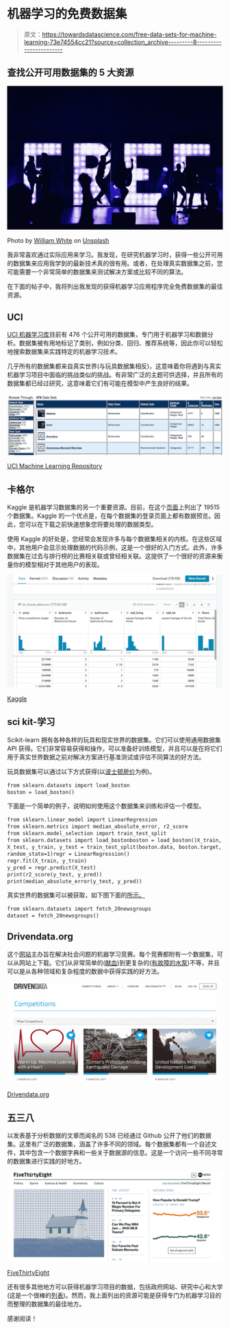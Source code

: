 # 机器学习的免费数据集

> 原文：<https://towardsdatascience.com/free-data-sets-for-machine-learning-73e74554cc21?source=collection_archive---------8----------------------->

## 查找公开可用数据集的 5 大资源

![](img/b715af8815416fce6c7559cf9aaf7fa1.png)

Photo by [William White](https://unsplash.com/@wrwhite3?utm_source=unsplash&utm_medium=referral&utm_content=creditCopyText) on [Unsplash](https://unsplash.com/search/photos/free?utm_source=unsplash&utm_medium=referral&utm_content=creditCopyText)

我非常喜欢通过实际应用来学习。我发现，在研究机器学习时，获得一些公开可用的数据集来应用我学到的最新技术真的很有用。或者，在处理真实数据集之前，您可能需要一个非常简单的数据集来测试解决方案或比较不同的算法。

在下面的帖子中，我将列出我发现的获得机器学习应用程序完全免费数据集的最佳资源。

## UCI

[UCI 机器学习库](https://archive.ics.uci.edu/ml/index.php)目前有 476 个公开可用的数据集，专门用于机器学习和数据分析。数据集被有用地标记了类别，例如分类、回归、推荐系统等，因此你可以轻松地搜索数据集来实践特定的机器学习技术。

几乎所有的数据集都来自真实世界(与玩具数据集相反)，这意味着你将遇到与真实机器学习项目中面临的挑战类似的挑战。有非常广泛的主题可供选择，并且所有的数据集都已经过研究，这意味着它们有可能在模型中产生良好的结果。

![](img/5e02d3ecd4379d61a72f34727d08529d.png)

[UCI Machine Learning Repository](https://archive.ics.uci.edu/ml/datasets.php)

## 卡格尔

Kaggle 是机器学习数据集的另一个重要资源。目前，在这个[页面](https://www.kaggle.com/datasets)上列出了 19515 个数据集。Kaggle 的一个优点是，在每个数据集的登录页面上都有数据预览。因此，您可以在下载之前快速想象您将要处理的数据类型。

使用 Kaggle 的好处是，您经常会发现许多与每个数据集相关的内核。在这些区域中，其他用户会显示处理数据的代码示例，这是一个很好的入门方式。此外，许多数据集在过去与排行榜的比赛相关联或曾经相关联。这提供了一个很好的资源来衡量你的模型相对于其他用户的表现。

![](img/a98c79e143ff8d5399a6a58718a6fd90.png)

[Kaggle](https://www.kaggle.com/harlfoxem/housesalesprediction)

## sci kit-学习

Scikit-learn 拥有各种各样的玩具和现实世界的数据集。它们可以使用通用数据集 API 获得。它们非常容易获得和操作，可以准备好训练模型，并且可以是在将它们用于真实世界数据之前对解决方案进行基准测试或评估不同算法的好方法。

玩具数据集可以通过以下方式获得(以[波士顿房价](https://scikit-learn.org/stable/datasets/index.html#boston-house-prices-dataset)为例)。

```
from sklearn.datasets import load_boston
boston = load_boston()
```

下面是一个简单的例子，说明如何使用这个数据集来训练和评估一个模型。

```
from sklearn.linear_model import LinearRegression
from sklearn.metrics import median_absolute_error, r2_score
from sklearn.model_selection import train_test_split
from sklearn.datasets import load_bostonboston = load_boston()X_train, X_test, y_train, y_test = train_test_split(boston.data, boston.target, random_state=1)regr = LinearRegression()
regr.fit(X_train, y_train)
y_pred = regr.predict(X_test)
print(r2_score(y_test, y_pred)) 
print(median_absolute_error(y_test, y_pred))
```

真实世界的数据集可以被获取，如下图下面的[所示。](https://scikit-learn.org/stable/modules/generated/sklearn.datasets.fetch_20newsgroups.html#sklearn.datasets.fetch_20newsgroups)

```
from sklearn.datasets import fetch_20newsgroups
dataset = fetch_20newsgroups()
```

## Drivendata.org

这个[网站](https://www.drivendata.org/competitions/)主办旨在解决社会问题的机器学习竞赛。每个竞赛都附有一个数据集，可以从网站上下载。它们从非常简单的([献血](https://www.drivendata.org/competitions/2/warm-up-predict-blood-donations/))到更复杂的([有故障的水泵](https://www.drivendata.org/competitions/7/pump-it-up-data-mining-the-water-table/))不等，并且可以是从各种领域和复杂程度的数据中获得实践的好方法。

![](img/cd5eaaa52ca7404d06fef19952d27ba1.png)

[Drivendata.org](https://www.drivendata.org/competitions/)

## 五三八

以发表基于分析数据的文章而闻名的 538 已经通过 Github 公开了他们的数据集。这里有广泛的数据集，涵盖了许多不同的领域。每个数据集都有一个自述文件，其中包含一个数据字典和一些关于数据源的信息。这是一个访问一些不同寻常的数据集进行实践的好地方。

![](img/7ff245e8c6c664d90656284ecaf737f4.png)

[FiveThirtyEight](https://fivethirtyeight.com/)

还有很多其他地方可以获得机器学习项目的数据，包括政府网站、研究中心和大学(这是一个很棒的[列表](https://www.una.edu/sponsored-programs/Human%20Subjects%20Research/public-datasets.html))。然而，我上面列出的资源可能是获得专门为机器学习目的而整理的数据集的最佳地方。

感谢阅读！